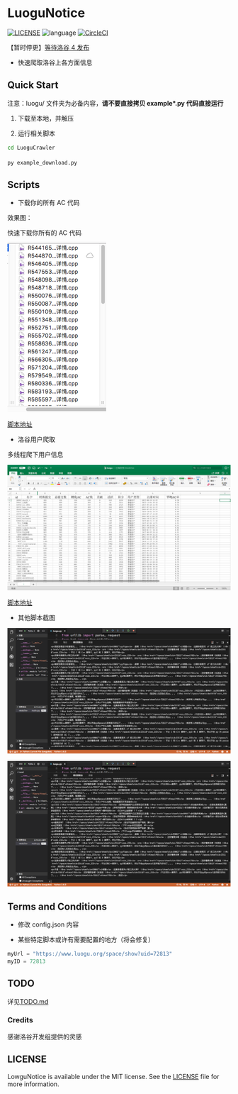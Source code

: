 # LuoguNotice

[![LICENSE](https://img.shields.io/badge/license-MIT-blue.svg)](LICENSE) ![language](https://img.shields.io/badge/language-python3-blue.svg) [![CircleCI](https://circleci.com/gh/Himself65/LuoguCrawler.svg?style=svg)](https://circleci.com/gh/Himself65/LuoguCrawler)

【暂时停更】[等待洛谷 4 发布](https://github.com/Himself65/LuoguCrawler/issues/1)

* 快速爬取洛谷上各方面信息

## Quick Start

注意：luogu/ 文件夹为必备内容，**请不要直接拷贝 example\*.py 代码直接运行**

1.  下载至本地，并解压

2.  运行相关脚本

```bash
cd LuoguCrawler

py example_download.py
```

## Scripts

* 下载你的所有 AC 代码

效果图：

快速下载你所有的 AC 代码

![04](/img/04.png)

[脚本地址](/example_codedownload.py)

* 洛谷用户爬取

多线程爬下用户信息

![03](/img/03.png)

[脚本地址](/example_userInfoCrawler.py)

* 其他脚本截图

![01](/img/01.png)

![02](/img/02.png)

## Terms and Conditions

* 修改 config.json 内容

* 某些特定脚本或许有需要配置的地方（将会修复）

```python
myUrl = "https://www.luogu.org/space/show?uid=72813"
myID = 72813
```

## TODO

详见[TODO.md](TODO.md)

### Credits

感谢洛谷开发组提供的灵感

## LICENSE

LowguNotice is available under the MIT license. See the [LICENSE](LICENSE) file for more information.
